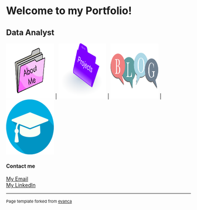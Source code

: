 # Welcome to my Portfolio!

## Data Analyst

[<img width="130" height="150" src="images/about_me.png?raw=true">](about_me)  |  [<img width="130" height="150" src="images/project.png?raw=true">](projects)  |   [<img width="130" height="150" src="images/blog_icon.png?raw=true">](blog)   |   [<img width="130" height="150" src="images/qualification.jpg?raw=true">](qualifications)



#### Contact me  
[My Email](mailto:arsana.awodipe@gmail.com)  
[My LinkedIn](https://www.linkedin.com/in/hassanatawodipe/)  




---
<p style="font-size:11px">Page template forked from <a href="https://github.com/evanca/quick-portfolio">evanca</a></p>
<!-- Remove above link if you don't want to attibute -->
